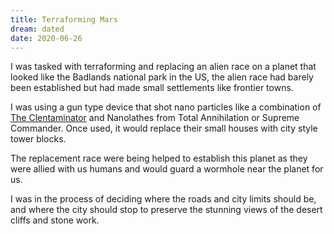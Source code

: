 ```yaml
---
title: Terraforming Mars
dream: dated
date: 2020-06-26
---
```


I was tasked with terraforming and replacing an alien race on a planet that looked like the Badlands national park in the US, the alien race had barely been established but had made small settlements like frontier towns.

I was using a gun type device that shot nano particles like a combination of [The Clentaminator](https://terraria.gamepedia.com/Clentaminator) and Nanolathes from Total Annihilation or Supreme Commander. Once used, it would replace their small houses with city style tower blocks.

The replacement race were being helped to establish this planet as they were allied with us humans and would guard a wormhole near the planet for us.

I was in the process of deciding where the roads and city limits should be, and where the city should stop to preserve the stunning views of the desert cliffs and stone work.
